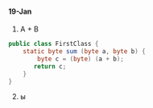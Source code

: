 #### 19-Jan

1. A + B

```java
public class FirstClass {
    static byte sum (byte a, byte b) {
        byte c = (byte) (a + b);
       return c;
    }
}
```

2. ы